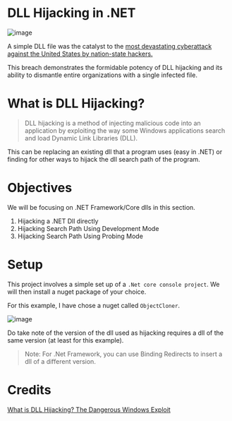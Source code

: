 ﻿# DLL Hijacking in .NET
![image](https://user-images.githubusercontent.com/12537739/149156168-f2cbc972-d278-4595-ad9b-da1ad07bafcd.png)

A simple DLL file was the catalyst to the [most devastating cyberattack against the United States by nation-state hackers.](https://www.upguard.com/news/u-s-government-data-breach)

This breach demonstrates the formidable potency of DLL hijacking and its ability to dismantle entire organizations with a single infected file.

# What is DLL Hijacking?

>DLL hijacking is a method of injecting malicious code into an application by exploiting the way some Windows applications search and load Dynamic Link Libraries (DLL).

This can be replacing an existing dll that a program uses (easy in .NET) or finding for other ways to hijack the dll search path of the program.

# Objectives

We will be focusing on .NET Framework/Core dlls in this section.

1. Hijacking a .NET Dll directly
2. Hijacking Search Path Using Development Mode
3. Hijacking Search Path Using Probing Mode

# Setup

This project involves a simple set up of a `.Net core console project`. We will then install a nuget package of your choice.

For this example, I have chose a nuget called `ObjectCloner`.

![image](https://user-images.githubusercontent.com/12537739/149158281-53069f25-b46f-4b16-8a51-e7e1bd7bb654.png)

Do take note of the version of the dll used as hijacking requires a dll of the same version (at least for this example).

> Note: For .Net Framework, you can use Binding Redirects to insert a dll of a different version.



# Credits
[What is DLL Hijacking? The Dangerous Windows Exploit](https://www.upguard.com/blog/dll-hijacking)

